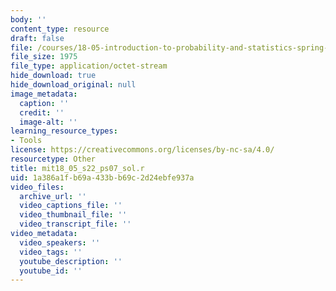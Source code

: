 ```yaml
---
body: ''
content_type: resource
draft: false
file: /courses/18-05-introduction-to-probability-and-statistics-spring-2022/mit18_05_s22_ps07_sol.r
file_size: 1975
file_type: application/octet-stream
hide_download: true
hide_download_original: null
image_metadata:
  caption: ''
  credit: ''
  image-alt: ''
learning_resource_types:
- Tools
license: https://creativecommons.org/licenses/by-nc-sa/4.0/
resourcetype: Other
title: mit18_05_s22_ps07_sol.r
uid: 1a386a1f-b69a-433b-b69c-2d24ebfe937a
video_files:
  archive_url: ''
  video_captions_file: ''
  video_thumbnail_file: ''
  video_transcript_file: ''
video_metadata:
  video_speakers: ''
  video_tags: ''
  youtube_description: ''
  youtube_id: ''
---
```


